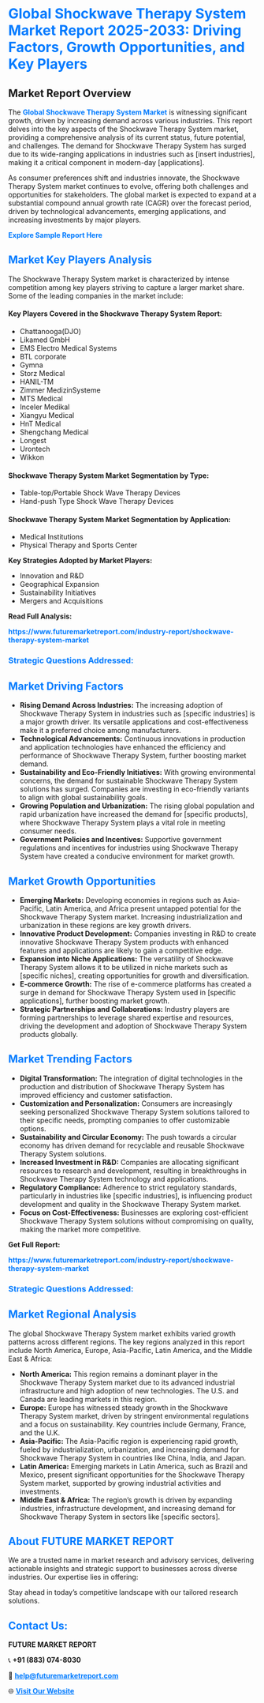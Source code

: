 <h1 style="color: #007BFF;">Global Shockwave Therapy System Market Report 2025-2033: Driving Factors, Growth Opportunities, and Key Players</h1>

<section id="overview">
<h2>Market Report Overview</h2>
<p>The <a href="https://www.futuremarketreport.com/industry-report/shockwave-therapy-system-market" style="color: #007BFF; text-decoration: none;"><strong>Global Shockwave Therapy System Market</strong></a> is witnessing significant growth, driven by increasing demand across various industries. This report delves into the key aspects of the Shockwave Therapy System market, providing a comprehensive analysis of its current status, future potential, and challenges. The demand for Shockwave Therapy System has surged due to its wide-ranging applications in industries such as [insert industries], making it a critical component in modern-day [applications].</p>
<p>As consumer preferences shift and industries innovate, the Shockwave Therapy System market continues to evolve, offering both challenges and opportunities for stakeholders. The global market is expected to expand at a substantial compound annual growth rate (CAGR) over the forecast period, driven by technological advancements, emerging applications, and increasing investments by major players.</p>
</section>

<section id="overview">
<p><a href="https://www.futuremarketreport.com/request-sample/reportId=79769" style="color: #007BFF; text-decoration: none;"><strong>Explore Sample Report Here</strong></a></p>
</section>

<section id="key-players">
<h2 style="color: #007BFF;">Market Key Players Analysis</h2>
<p>The Shockwave Therapy System market is characterized by intense competition among key players striving to capture a larger market share. Some of the leading companies in the market include:</p>
<h4>Key Players Covered in the Shockwave Therapy System Report:</h4>
<ul><li>Chattanooga(DJO)</li><li>Likamed GmbH</li><li>EMS Electro Medical Systems</li><li>BTL corporate</li><li>Gymna</li><li>Storz Medical</li><li>HANIL-TM</li><li>Zimmer MedizinSysteme</li><li>MTS Medical</li><li>Inceler Medikal</li><li>Xiangyu Medical</li><li>HnT Medical</li><li>Shengchang Medical</li><li>Longest</li><li>Urontech</li><li>Wikkon</li></ul>
<h4>Shockwave Therapy System Market Segmentation by Type:</h4>
<ul><li>Table-top/Portable Shock Wave Therapy Devices</li><li>Hand-push Type Shock Wave Therapy Devices</li></ul>

<h4>Shockwave Therapy System Market Segmentation by Application:</h4>
<ul><li>Medical Institutions</li><li>Physical Therapy and Sports Center</li></ul>
<p><strong>Key Strategies Adopted by Market Players:</strong></p>
<ul>
<li>Innovation and R&D</li>
<li>Geographical Expansion</li>
<li>Sustainability Initiatives</li>
<li>Mergers and Acquisitions</li>
</ul>
</section>

<section>
<p><strong>Read Full Analysis: </strong></p><a href="https://www.futuremarketreport.com/industry-report/shockwave-therapy-system-market" style="color: #007BFF; text-decoration: none;"><strong>https://www.futuremarketreport.com/industry-report/shockwave-therapy-system-market</strong></a>
<h3 style="color: #007BFF;">Strategic Questions Addressed:</h3>
</section>

<section id="driving-factors">
<h2 style="color: #007BFF;">Market Driving Factors</h2>
<ul>
<li><strong>Rising Demand Across Industries:</strong> The increasing adoption of Shockwave Therapy System in industries such as [specific industries] is a major growth driver. Its versatile applications and cost-effectiveness make it a preferred choice among manufacturers.</li>
<li><strong>Technological Advancements:</strong> Continuous innovations in production and application technologies have enhanced the efficiency and performance of Shockwave Therapy System, further boosting market demand.</li>
<li><strong>Sustainability and Eco-Friendly Initiatives:</strong> With growing environmental concerns, the demand for sustainable Shockwave Therapy System solutions has surged. Companies are investing in eco-friendly variants to align with global sustainability goals.</li>
<li><strong>Growing Population and Urbanization:</strong> The rising global population and rapid urbanization have increased the demand for [specific products], where Shockwave Therapy System plays a vital role in meeting consumer needs.</li>
<li><strong>Government Policies and Incentives:</strong> Supportive government regulations and incentives for industries using Shockwave Therapy System have created a conducive environment for market growth.</li>
</ul>
</section>

<section id="growth-opportunities">
<h2 style="color: #007BFF;">Market Growth Opportunities</h2>
<ul>
<li><strong>Emerging Markets:</strong> Developing economies in regions such as Asia-Pacific, Latin America, and Africa present untapped potential for the Shockwave Therapy System market. Increasing industrialization and urbanization in these regions are key growth drivers.</li>
<li><strong>Innovative Product Development:</strong> Companies investing in R&D to create innovative Shockwave Therapy System products with enhanced features and applications are likely to gain a competitive edge.</li>
<li><strong>Expansion into Niche Applications:</strong> The versatility of Shockwave Therapy System allows it to be utilized in niche markets such as [specific niches], creating opportunities for growth and diversification.</li>
<li><strong>E-commerce Growth:</strong> The rise of e-commerce platforms has created a surge in demand for Shockwave Therapy System used in [specific applications], further boosting market growth.</li>
<li><strong>Strategic Partnerships and Collaborations:</strong> Industry players are forming partnerships to leverage shared expertise and resources, driving the development and adoption of Shockwave Therapy System products globally.</li>
</ul>
</section>

<section id="trending-factors">
<h2 style="color: #007BFF;">Market Trending Factors</h2>
<ul>
<li><strong>Digital Transformation:</strong> The integration of digital technologies in the production and distribution of Shockwave Therapy System has improved efficiency and customer satisfaction.</li>
<li><strong>Customization and Personalization:</strong> Consumers are increasingly seeking personalized Shockwave Therapy System solutions tailored to their specific needs, prompting companies to offer customizable options.</li>
<li><strong>Sustainability and Circular Economy:</strong> The push towards a circular economy has driven demand for recyclable and reusable Shockwave Therapy System solutions.</li>
<li><strong>Increased Investment in R&D:</strong> Companies are allocating significant resources to research and development, resulting in breakthroughs in Shockwave Therapy System technology and applications.</li>
<li><strong>Regulatory Compliance:</strong> Adherence to strict regulatory standards, particularly in industries like [specific industries], is influencing product development and quality in the Shockwave Therapy System market.</li>
<li><strong>Focus on Cost-Effectiveness:</strong> Businesses are exploring cost-efficient Shockwave Therapy System solutions without compromising on quality, making the market more competitive.</li>
</ul>
</section>

<section>
<p><strong>Get Full Report: </strong></p><a href="https://www.futuremarketreport.com/industry-report/shockwave-therapy-system-market" style="color: #007BFF; text-decoration: none;"><strong>https://www.futuremarketreport.com/industry-report/shockwave-therapy-system-market</strong></a>
<h3 style="color: #007BFF;">Strategic Questions Addressed:</h3>
</section>


<section id="regional-analysis">
<h2 style="color: #007BFF;">Market Regional Analysis</h2>
<p>The global Shockwave Therapy System market exhibits varied growth patterns across different regions. The key regions analyzed in this report include North America, Europe, Asia-Pacific, Latin America, and the Middle East & Africa:</p>
<ul>
<li><strong>North America:</strong> This region remains a dominant player in the Shockwave Therapy System market due to its advanced industrial infrastructure and high adoption of new technologies. The U.S. and Canada are leading markets in this region.</li>
<li><strong>Europe:</strong> Europe has witnessed steady growth in the Shockwave Therapy System market, driven by stringent environmental regulations and a focus on sustainability. Key countries include Germany, France, and the U.K.</li>
<li><strong>Asia-Pacific:</strong> The Asia-Pacific region is experiencing rapid growth, fueled by industrialization, urbanization, and increasing demand for Shockwave Therapy System in countries like China, India, and Japan.</li>
<li><strong>Latin America:</strong> Emerging markets in Latin America, such as Brazil and Mexico, present significant opportunities for the Shockwave Therapy System market, supported by growing industrial activities and investments.</li>
<li><strong>Middle East & Africa:</strong> The region’s growth is driven by expanding industries, infrastructure development, and increasing demand for Shockwave Therapy System in sectors like [specific sectors].</li>
</ul>
</section>

<footer>
<h2 style="color: #007BFF;">About FUTURE MARKET REPORT</h2>
<p>We are a trusted name in market research and advisory services, delivering actionable insights and strategic support to businesses across diverse industries. Our expertise lies in offering:</p>

<p>Stay ahead in today’s competitive landscape with our tailored research solutions.</p>

<h2 style="color: #007BFF;">Contact Us:</h2>
<p><strong>FUTURE MARKET REPORT</strong></p>
<p>📞 <strong>+91 (883) 074-8030</strong></p>
<p>📧 <strong><a href="mailto:help@futuremarketreport.com" style="color: #007BFF;">help@futuremarketreport.com</a></strong></p>
<p>🌐 <strong><a href="https://www.futuremarketreport.com/" style="color: #007BFF;">Visit Our Website</a></strong></p>
</footer>